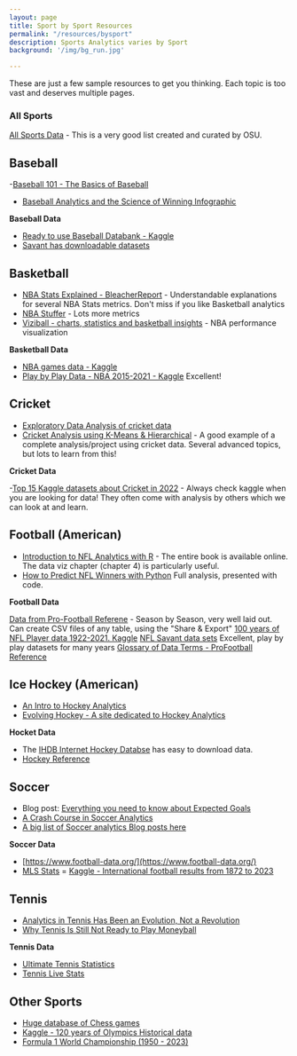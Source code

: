 ```yaml
---
layout: page
title: Sport by Sport Resources
permalink: "/resources/bysport"
description: Sports Analytics varies by Sport
background: '/img/bg_run.jpg'

---
```




These are just a few sample resources to get you thinking. Each topic is too vast and deserves multiple pages.

### All Sports
[All Sports Data](https://sportsandsociety.osu.edu/sports-data-sets) - This is a very good list created and curated by OSU.


## Baseball

-[Baseball 101 - The Basics of Baseball](https://www.kaggle.com/competitions/mlb-player-digital-engagement-forecasting/discussion/245457)
- [Baseball Analytics and the Science of Winning Infographic](https://onlinegrad.syracuse.edu/blog/sabermetrics-baseball-analytics-the-science-of-winning/)

**Baseball Data**

- [Ready to use Baseball Databank - Kaggle](https://www.kaggle.com/datasets/open-source-sports/baseball-databank)
- [Savant has downloadable datasets](https://baseballsavant.mlb.com/leaderboard/statcast)


## Basketball

- [NBA Stats Explained - BleacherReport](https://bleacherreport.com/articles/1813902-advanced-nba-stats-for-dummies-how-to-understand-the-new-hoops-math) - Understandable explanations for several NBA Stats metrics. Don't miss if you like Basketball analytics
- [NBA Stuffer](https://www.nbastuffer.com/analytics-101/) - Lots more metrics
- [Viziball -  charts, statistics and basketball insights](https://viziball.app/nba/en) - NBA performance visualization

**Basketball Data**

- [NBA games data - Kaggle](https://www.kaggle.com/datasets/nathanlauga/nba-games)
- [Play by Play Data - NBA 2015-2021 - Kaggle](https://www.kaggle.com/datasets/schmadam97/nba-playbyplay-data-20182019) Excellent!

## Cricket

- [Exploratory Data Analysis of cricket data](https://www.kaggle.com/code/gauravduttakiit/eda-cricket-analysis)
- [Cricket Analysis using K-Means & Hierarchical](https://www.kaggle.com/code/gauravduttakiit/cricket-analysis-using-k-means-hierarchical) - A good example of a complete analysis/project using cricket data. Several advanced topics, but lots to learn from this!

**Cricket Data**

-[Top 15 Kaggle datasets about Cricket in 2022](https://www.kaggle.com/discussions/general/327328) - Always check kaggle when you are looking for data! They often come with analysis by others which we can look at and learn.


## Football (American)

- [Introduction to NFL Analytics with R](https://bradcongelio.com/nfl-analytics-with-r-book/) - The entire book is available online. The data viz chapter (chapter 4) is particularly useful.
- [How to Predict NFL Winners with Python](https://www.activestate.com/blog/how-to-predict-nfl-winners-with-python/) Full analysis, presented with code.

**Football Data**

[Data from Pro-Football Referene](https://www.pro-football-reference.com/years/) - Season by Season, very well laid out. Can create CSV files of any table, using the "Share & Export"
[100 years of NFL Player data 1922-2021. Kaggle](https://www.kaggle.com/datasets/loganlauton/nfl-player-data)
[NFL Savant data sets](https://nflsavant.com/about.php) Excellent, play by play datasets for many years
[Glossary of Data Terms - ProFootball Reference](https://www.pro-football-reference.com/about/glossary.htm)



## Ice Hockey (American)

- [An Intro to Hockey Analytics](https://www.nhl.com/kraken/news/beyond-box-score-intro-to-hockey-analytics-335471754)
- [Evolving Hockey - A site dedicated to Hockey Analytics](https://evolving-hockey.com/)

**Hocket Data**

- The [IHDB Internet Hockey Databse](https://www.hockeydb.com/) has easy to download data.
- [Hockey Reference](https://www.hockey-reference.com/)

## Soccer
- Blog post: [Everything you need to know about Expected Goals](https://www.getgoalsideanalytics.com/everything-need-know-expected-goals-xg/)
- [A Crash Course in Soccer Analytics](https://www.samford.edu/sports-analytics/fans/2020/A-Crash-Course-in-Soccer-Analytics)
- [A big list of Soccer analytics Blog posts here](https://www.janvanhaaren.be/posts/soccer-analytics-review-2022/)

**Soccer Data**

- [https://www.football-data.org/](https://www.football-data.org/)
- [MLS Stats](https://www.mlssoccer.com/stats/)
= [Kaggle - International football results from 1872 to 2023](https://www.kaggle.com/datasets/martj42/international-football-results-from-1872-to-2017)

## Tennis

- [Analytics in Tennis Has Been an Evolution, Not a Revolution](https://www.nytimes.com/2022/08/27/sports/tennis/us-open-analytics-data.html)
- [Why Tennis Is Still Not Ready to Play Moneyball](https://hdsr.mitpress.mit.edu/pub/uy0zl4i1/release/4)

**Tennis Data**

- [Ultimate Tennis Statistics](https://www.ultimatetennisstatistics.com/)
- [Tennis Live Stats](https://tennis.wettpoint.com/en/)

## Other Sports

- [Huge database of Chess games](https://www.chessgames.com/index.html)
- [Kaggle - 120 years of Olympics Historical data](https://www.kaggle.com/datasets/heesoo37/120-years-of-olympic-history-athletes-and-results)
- [Formula 1 World Championship (1950 - 2023)](https://www.kaggle.com/datasets/rohanrao/formula-1-world-championship-1950-2020)
